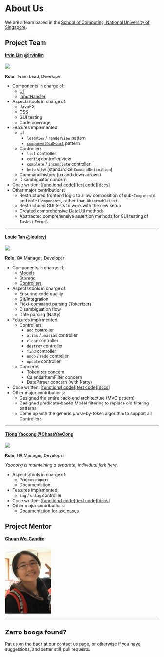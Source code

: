 # About Us

We are a team based in the [School of Computing, National University of Singapore](http://www.comp.nus.edu.sg).

## Project Team

#### [Irvin Lim](https://irvinlim.com) [@irvinlim](http://github.com/irvinlim)
<img src="https://avatars3.githubusercontent.com/u/9884746" width="150"><br>

**Role**: Team Lead, Developer

* Components in charge of: 
    * [UI](https://github.com/CS2103AUG2016-F11-C1/main/blob/master/docs/DeveloperGuide.md#ui-component)
    * [InputHandler](https://github.com/CS2103AUG2016-F11-C1/main/blob/master/docs/DeveloperGuide.md#inputhandler-component)
* Aspects/tools in charge of: 
    * JavaFX
    * CSS
    * GUI testing
    * Code coverage
* Features implemented:
    * UI
      - `loadView` / `renderView` pattern
      - [`componentDidMount`](https://github.com/CS2103AUG2016-F11-C1/main/blob/master/docs/DeveloperGuide.md#can-load-sub-components) pattern
    * Controllers 
      - `list` controller
      - `config` controller/view
      - `complete` / `incomplete` controller
      - `help` view (standardize `CommandDefinition`)
    * Command history (up and down arrows)
    * Disambiguator concern
* Code written: [[functional code](https://github.com/CS2103AUG2016-F11-C1/main/blob/master/collated/main/A0139812A.md)][[test code](https://github.com/CS2103AUG2016-F11-C1/main/blob/master/collated/test/A0139812A.md)][[docs](https://github.com/CS2103AUG2016-F11-C1/main/blob/master/collated/test/A0139812A.md)]
* Other major contributions:
    * Restructured frontend logic to allow composition of sub-`Component`s and `MultiComponent`s, rather than `ObservableList`.
    * Restructured GUI tests to work with the new setup
    * Created comprehensive DateUtil methods
    * Abstracted comprehensive assertion methods for GUI testing of `Task`s / `Event`s

-----

#### [Louie Tan @louietyj](http://github.com/louietyj)
<img src="https://avatars1.githubusercontent.com/u/11096034" width="150"><br>

**Role**: QA Manager, Developer

* Components in charge of: 
    * [Models](https://github.com/CS2103AUG2016-F11-C1/main/blob/master/docs/DeveloperGuide.md#model-component)
    * [Storage](https://github.com/CS2103AUG2016-F11-C1/main/blob/master/docs/DeveloperGuide.md#storage-component)
    * [Controllers](https://github.com/CS2103AUG2016-F11-C1/main/blob/master/docs/DeveloperGuide.md#controller-component)
* Aspects/tools in charge of: 
    * Ensuring code quality
    * Git/Integration
    * Flexi-command parsing (Tokenizer)
    * Disambiguation flow
    * Date parsing (Natty)
* Features implemented:
    * Controllers
      - `add` controller
      - `alias` / `unalias` controller
      - `clear` controller
      - `destroy` controller
      - `find` controller
      - `undo` / `redo` controller
      - `update` controller
    * Concerns
      * Tokenizer concern
      * CalendarItemFilter concern
      * DateParser concern (with Natty)
* Code written: [[functional code](https://github.com/CS2103AUG2016-F11-C1/main/blob/master/collated/main/A0093907W.md)][[test code](https://github.com/CS2103AUG2016-F11-C1/main/blob/master/collated/test/A0093907W.md)][[docs](https://github.com/CS2103AUG2016-F11-C1/main/blob/master/collated/test/A0093907W.md)]
* Other major contributions:
    * Designed the entire back-end architecture (MVC pattern)
    * Designed predicate-based Model filtering to replace old filtering patterns
    * Came up with the generic parse-by-token algorithm to support all Controllers

-----

#### [Tiong Yaocong @ChaseYaoCong](http://github.com/ChaseYaoCong)
<img src="https://avatars3.githubusercontent.com/u/16850418" width="150"><br>

**Role**: HR Manager, Developer

*Yaocong is maintaining a separate, individual fork [here](https://github.com/ChaseYaoCong/main).*

* Aspects/tools in charge of: 
    * Project export
    * Documentation
* Features implemented:
    * `tag` / `untag` controller
* Code written: [[functional code](https://github.com/CS2103AUG2016-F11-C1/main/blob/master/collated/main/A0139922Y.md)][[test code](https://github.com/CS2103AUG2016-F11-C1/main/blob/master/collated/test/A0139922Y.md)][[docs](https://github.com/CS2103AUG2016-F11-C1/main/blob/master/collated/test/A0139922Y.md)]
* Other major contributions:
    * [Documentation for use cases](https://github.com/CS2103AUG2016-F11-C1/main/blob/master/docs/DeveloperGuide.md#appendix-b--use-cases)

## Project Mentor

#### [Chuan Wei Candiie](http://github.com/Candiie)
<img src="images/candiieTA.png" width="150"><br>

-----

## Zarro boogs found?

Pat us on the back at our [contact us](ContactUs.md) page, or otherwise if you have suggestions, and better still, pull requests.
